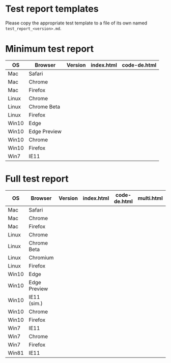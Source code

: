 # Test report templates

Please copy the appropriate test template to a file of its own named `test_report_<version>.md`.

# Minimum test report

OS    | Browser      | Version | index.html | code-de.html
----- | ------------ | ------- | ---------- | ------------
Mac   | Safari       |         |            |
Mac   | Chrome       |         |            |
Mac   | Firefox      |         |            |
Linux | Chrome       |         |            |
Linux | Chrome Beta  |         |            |
Linux | Firefox      |         |            |
Win10 | Edge         |         |            |
Win10 | Edge Preview |         |            |
Win10 | Chrome       |         |            |
Win10 | Firefox      |         |            |
Win7  | IE11         |         |            |

# Full test report

OS    | Browser      | Version | index.html | code-de.html | multi.html | fedeo.html | landsat.html
----- | ------------ | ------- | ---------- | ------------ | ---------- | ---------- | ------------
Mac   | Safari       |         |            |              |            |            |
Mac   | Chrome       |         |            |              |            |            |
Mac   | Firefox      |         |            |              |            |            |
Linux | Chrome       |         |            |              |            |            |
Linux | Chrome Beta  |         |            |              |            |            |
Linux | Chromium     |         |            |              |            |            |
Linux | Firefox      |         |            |              |            |            |
Win10 | Edge         |         |            |              |            |            |
Win10 | Edge Preview |         |            |              |            |            |
Win10 | IE11 (sim.)  |         |            |              |            |            |
Win10 | Chrome       |         |            |              |            |            |
Win10 | Firefox      |         |            |              |            |            |
Win7  | IE11         |         |            |              |            |            |
Win7  | Chrome       |         |            |              |            |            |
Win7  | Firefox      |         |            |              |            |            |
Win81 | IE11         |         |            |              |            |            |
